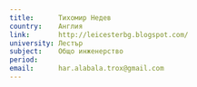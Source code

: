 ```yaml
---
title:      Тихомир Недев
country:    Англия
link:       http://leicesterbg.blogspot.com/
university: Лестър
subject:    Общо инженерство
period:     
email:      har.alabala.trox@gmail.com
---
```

